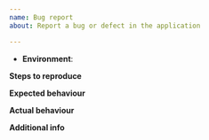 ```yaml
---
name: Bug report
about: Report a bug or defect in the application

---
```


<!-- Issue title: [brief description of bug] -->

- **Environment**: <!-- The environment in which you encountered the bug, e.g. live server at `V6.0.0`, `master` branch at commit 1234567. -->

**Steps to reproduce**



**Expected behaviour**



**Actual behaviour**



**Additional info**
<!-- You can enter any additional relevant info here. -->
<!-- If you know what caused the bug and/or how to resolve the bug, you can include them in this section. -->

